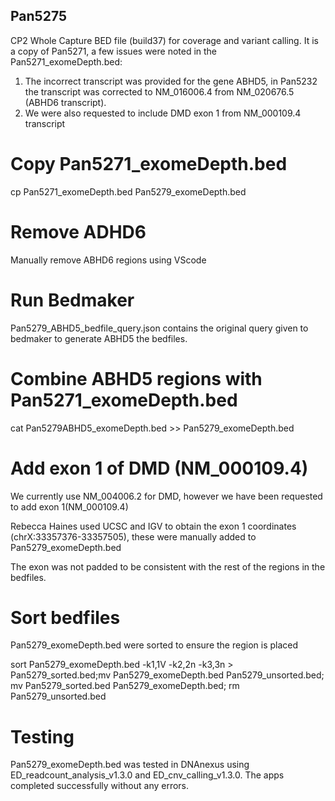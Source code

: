 ## Pan5275
CP2 Whole Capture BED file (build37) for coverage and variant calling.
It is a copy of Pan5271, a few issues were noted in the Pan5271_exomeDepth.bed:
1) The incorrect transcript was provided for the gene ABHD5, in Pan5232 the transcript was corrected to NM_016006.4 from NM_020676.5 (ABHD6 transcript).
2) We were also requested to include DMD exon 1 from NM_000109.4 transcript

# Copy Pan5271_exomeDepth.bed

cp Pan5271_exomeDepth.bed Pan5279_exomeDepth.bed

# Remove ADHD6

Manually remove ABHD6 regions using VScode

# Run Bedmaker
Pan5279_ABHD5_bedfile_query.json contains the original query given to bedmaker to generate ABHD5 the bedfiles.

# Combine ABHD5 regions with Pan5271_exomeDepth.bed

cat Pan5279ABHD5_exomeDepth.bed >> Pan5279_exomeDepth.bed

# Add exon 1 of DMD (NM_000109.4)

We currently use NM_004006.2 for DMD, however we have been requested to add exon 1(NM_000109.4)

Rebecca Haines used UCSC and IGV to obtain the exon 1 coordinates (chrX:33357376-33357505), these were manually added to Pan5279_exomeDepth.bed

The exon was not padded to be consistent with the rest of the regions in the bedfiles.

# Sort bedfiles

Pan5279_exomeDepth.bed were sorted to ensure the region is placed 

sort Pan5279_exomeDepth.bed -k1,1V -k2,2n -k3,3n > Pan5279_sorted.bed;mv Pan5279_exomeDepth.bed Pan5279_unsorted.bed; mv Pan5279_sorted.bed Pan5279_exomeDepth.bed; rm Pan5279_unsorted.bed

# Testing 
Pan5279_exomeDepth.bed was tested in DNAnexus using ED_readcount_analysis_v1.3.0 and ED_cnv_calling_v1.3.0. The apps completed successfully without any errors.